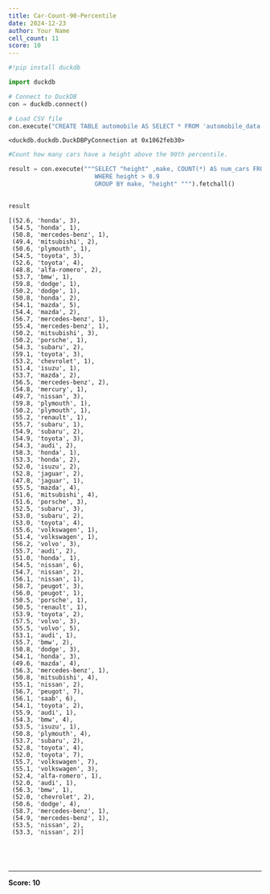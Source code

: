 ```yaml
---
title: Car-Count-90-Percentile
date: 2024-12-23
author: Your Name
cell_count: 11
score: 10
---
```


```python
#!pip install duckdb
```


```python
import duckdb
```


```python
# Connect to DuckDB
con = duckdb.connect()

```


```python
# Load CSV file
con.execute("CREATE TABLE automobile AS SELECT * FROM 'automobile_data.csv'")

```




    <duckdb.duckdb.DuckDBPyConnection at 0x1062feb30>




```python
#Count how many cars have a height above the 90th percentile.
```


```python
result = con.execute("""SELECT "height" ,make, COUNT(*) AS num_cars FROM automobile
                        WHERE height > 0.9
                        GROUP BY make, "height" """).fetchall()
                        
```


```python
result
```




    [(52.6, 'honda', 3),
     (54.5, 'honda', 1),
     (50.8, 'mercedes-benz', 1),
     (49.4, 'mitsubishi', 2),
     (50.6, 'plymouth', 1),
     (54.5, 'toyota', 3),
     (52.6, 'toyota', 4),
     (48.8, 'alfa-romero', 2),
     (53.7, 'bmw', 1),
     (59.8, 'dodge', 1),
     (50.2, 'dodge', 1),
     (50.8, 'honda', 2),
     (54.1, 'mazda', 5),
     (54.4, 'mazda', 2),
     (56.7, 'mercedes-benz', 1),
     (55.4, 'mercedes-benz', 1),
     (50.2, 'mitsubishi', 3),
     (50.2, 'porsche', 1),
     (54.3, 'subaru', 2),
     (59.1, 'toyota', 3),
     (53.2, 'chevrolet', 1),
     (51.4, 'isuzu', 1),
     (53.7, 'mazda', 2),
     (56.5, 'mercedes-benz', 2),
     (54.8, 'mercury', 1),
     (49.7, 'nissan', 3),
     (59.8, 'plymouth', 1),
     (50.2, 'plymouth', 1),
     (55.2, 'renault', 1),
     (55.7, 'subaru', 1),
     (54.9, 'subaru', 2),
     (54.9, 'toyota', 3),
     (54.3, 'audi', 2),
     (58.3, 'honda', 1),
     (53.3, 'honda', 2),
     (52.0, 'isuzu', 2),
     (52.8, 'jaguar', 2),
     (47.8, 'jaguar', 1),
     (55.5, 'mazda', 4),
     (51.6, 'mitsubishi', 4),
     (51.6, 'porsche', 3),
     (52.5, 'subaru', 3),
     (53.0, 'subaru', 2),
     (53.0, 'toyota', 4),
     (55.6, 'volkswagen', 1),
     (51.4, 'volkswagen', 1),
     (56.2, 'volvo', 3),
     (55.7, 'audi', 2),
     (51.0, 'honda', 1),
     (54.5, 'nissan', 6),
     (54.7, 'nissan', 2),
     (56.1, 'nissan', 1),
     (58.7, 'peugot', 3),
     (56.0, 'peugot', 1),
     (50.5, 'porsche', 1),
     (50.5, 'renault', 1),
     (53.9, 'toyota', 2),
     (57.5, 'volvo', 3),
     (55.5, 'volvo', 5),
     (53.1, 'audi', 1),
     (55.7, 'bmw', 2),
     (50.8, 'dodge', 3),
     (54.1, 'honda', 3),
     (49.6, 'mazda', 4),
     (56.3, 'mercedes-benz', 1),
     (50.8, 'mitsubishi', 4),
     (55.1, 'nissan', 2),
     (56.7, 'peugot', 7),
     (56.1, 'saab', 6),
     (54.1, 'toyota', 2),
     (55.9, 'audi', 1),
     (54.3, 'bmw', 4),
     (53.5, 'isuzu', 1),
     (50.8, 'plymouth', 4),
     (53.7, 'subaru', 2),
     (52.8, 'toyota', 4),
     (52.0, 'toyota', 7),
     (55.7, 'volkswagen', 7),
     (55.1, 'volkswagen', 3),
     (52.4, 'alfa-romero', 1),
     (52.0, 'audi', 1),
     (56.3, 'bmw', 1),
     (52.0, 'chevrolet', 2),
     (50.6, 'dodge', 4),
     (58.7, 'mercedes-benz', 1),
     (54.9, 'mercedes-benz', 1),
     (53.5, 'nissan', 2),
     (53.3, 'nissan', 2)]




```python


```


```python

```


```python

```


```python

```


---
**Score: 10**
